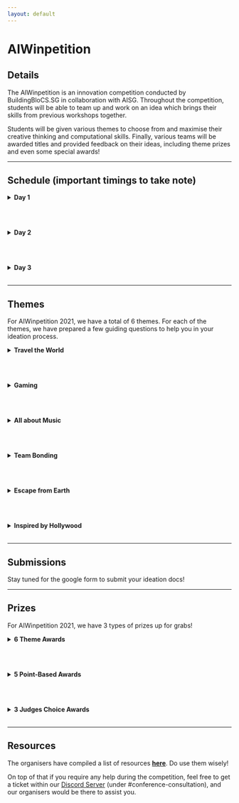 ```yaml
---
layout: default
---
```


# AIWinpetition

## Details

The AIWinpetition is an innovation competition conducted by BuildingBloCS.SG in collaboration with AISG. Throughout the competition, students will be able to team up and work on an idea which brings their skills from previous workshops together.

Students will be given various themes to choose from and maximise their creative thinking and computational skills. Finally, various teams will be awarded titles and provided feedback on their ideas, including theme prizes and even some special awards!

---

## Schedule (important timings to take note)

<div>
<details>
  <summary><strong>Day 1</strong></summary>
  <br>
  <table>
    <tr>
      <th><strong>Timings</strong></th>
      <th><strong>Activity</strong></th>
      <th><strong>Description</strong></th>
    </tr>
    <tr>
      <td>0930-0950</td>
      <td>AIWinpetition Briefing</td>
      <td>Briefing would signify the official launch of the AIWinpetition with the release of the themes and announcement of prizes</td>
    </tr>
    <tr>
      <td>1400-1530</td>
      <td>Ideation Time</td>
      <td>Participants are to go into their breakout rooms and start ideating with their team</td>
    </tr>
    <tr>
      <td>1400-2359</td>
      <td>Consultations Slots Open</td>
      <td>Participants who are stuck in the ideation process can proceed to Discord #conference-consultation channel to get a ticket which books them a slot with one of the AI Workshop Speakers who would help them in the ideation process. <i>Note the speakers would not directly give you answers, but rather would prompt you in the right direction</i></td>
    </tr>
    <tr>
      <td><strong>By 2359</strong></td>
      <td><strong>Submission of Stage 1 submittables</strong></td>
      <td><strong>Participants are to submit their ideation documents through the Google Forms below before 2359 in order for them to qualify for stage 1 judging which has up to 400 points for grabs</strong></td>
    </tr>
  </table>
  <br>
  <small><i>Based on the current situations, the schedule is subjected to changes</i></small>
</details>

<br><br>

<details>
  <summary><strong>Day 2</strong></summary>
  <br>
  <p>Stay tuned for Day 2 Schedule!</p>
  <small><i>You do not need to follow or use any of the guiding questions if you do not want to</i></small>
</details>

<br><br>

<details>
  <summary><strong>Day 3</strong></summary>
  <br>
  <p>Stay tuned for Day 3 Schedule!</p>
  <small><i>You do not need to follow or use any of the guiding questions if you do not want to</i></small>
</details>

<br>

</div>

---

## Themes

For AIWinpetition 2021, we have a total of 6 themes. For each of the themes, we have prepared a few guiding questions to help you in your ideation process.

<div>
<details>
  <summary><strong>Travel the World</strong></summary>
  <br>
  <p>Guiding questions</p>
  <ul>
    <li>How can Singapore boost its tourism sector through AI?</li>
    <li>How can we replicate the fun of travelling?</li>
  </ul>
  <small><i>You do not need to follow or use any of the guiding questions if you do not want to</i></small>
</details>

<br><br>

<details>
  <summary><strong>Gaming</strong></summary>
  <br>
  <p>Guiding questions</p>
  <ul>
    <li>How can AI make games more immersive?</li>
    <li>Can better scene renders be produced, maybe for AR?</li>
    <li>Can NPCs be more realistic? Maybe AI can explore the best ways to play a game?</li>
  </ul>
  <small><i>You do not need to follow or use any of the guiding questions if you do not want to</i></small>
</details>

<br><br>

<details>
  <summary><strong>All about Music</strong></summary>
  <br>
  <p>Guiding questions</p>
  <ul>
    <li>Can AI create a new revolution of music?</li>
    <li>How can AI maintain and promote music culture?</li>
  </ul>
  <small><i>You do not need to follow or use any of the guiding questions if you do not want to</i></small>
</details>

<br><br>

<details>
  <summary><strong>Team Bonding</strong></summary>
  <br>
  <p>Guiding questions</p>
  <ul>
    <li>Can AI boost relationships between families or friendships?</li>
    <li>Can AI improve team dynamics, or even productivity within teams?</li>
  </ul>
  <small><i>You do not need to follow or use any of the guiding questions if you do not want to</i></small>
</details>

<br><br>

<details>
  <summary><strong>Escape from Earth</strong></summary>
  <br>
  <p>Guiding questions</p>
  <ul>
    <li>How can AI be explored in a space context?</li>
    <li>Can AI tackle space debris?</li>
    <li>Can AI be involved in processing data from satellites?</li>
  </ul>
  <small><i>You do not need to follow or use any of the guiding questions if you do not want to</i></small>
</details>

<br><br>

<details>
  <summary><strong>Inspired by Hollywood</strong></summary>
  <br>
  <p>Guiding questions</p>
  <ul>
    <li>Can AI be used in filming or media production, in the Hollywood context?</li>
    <li>Relating to one movie/ film that you have seen, do you think AI can be used in their context? For eg: can AI be used in Harry Potter? </li>
  </ul>
  <small><i>You do not need to follow or use any of the guiding questions if you do not want to</i></small>
</details>

<br>

</div>

---

## Submissions

Stay tuned for the google form to submit your ideation docs!

---

## Prizes

For AIWinpetition 2021, we have 3 types of prizes up for grabs!

<div>
<details>
  <summary><strong>6 Theme Awards</strong></summary>
  <br>
  <p>At the end of the AIWinpetition, all submissions would be uploaded online for public voting. The team with the most votes for each theme would win the following prizes!</p>
  <ul>
    <li>BBCS T-shirt</li>
  </ul>
  <small><i>BuildingBloCS reserves the rights to change the prizes at any point in time</i></small>
</details>

<br><br>

<details>
  <summary><strong>5 Point-Based Awards</strong></summary>
  <br>
  <p>Throughout the AIWinpetition, teams are able to win points through participation in various games and trivia on top of submitting of the daily submittables. The top 5 teams with the most points would win the following prizes!</p>
  <ul>
    <li>3 month <a href="https://codecombat.com">CodeCombat</a> subscription allowing access to more than 300 unique and exciting CodeCombat levels! (CS1 - CS6)</li>
  </ul>
  <small><i>BuildingBloCS reserves the rights to change the prizes at any point in time</i></small>
</details>

<br><br>

<details>
  <summary><strong>3 Judges Choice Awards</strong></summary>
  <br>
  <p>On the last day, AISG would be judging the submissions from the various teams, and the top 3 teams chosen by AISG would win the following prizes!</p>
  <ul>
    <li>1 year <a href="https://learn.aisingapore.org">LearnAI subscription</a> allowing access to industry certified AI courses worth around $200+!</li>
  </ul>
  <small><i>BuildingBloCS reserves the rights to change the prizes at any point in time</i></small>
</details>

<br>

</div>

---

## Resources

The organisers have compiled a list of resources [**here**](https://go.buildingblocs.sg/winpetition/booklet/details). Do use them wisely!

On top of that if you require any help during the competition, feel free to get a ticket within our [Discord Server](https://go.buildingblocs.sg/discord) (under #conference-consultation), and our organisers would be there to assist you.
